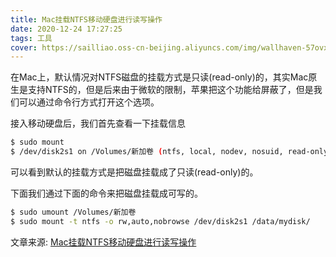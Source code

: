 ```yaml
---
title: Mac挂载NTFS移动硬盘进行读写操作
date: 2020-12-24 17:27:25
tags: 工具
cover: https://sailliao.oss-cn-beijing.aliyuncs.com/img/wallhaven-57ovx3.jpg
---
```


在Mac上，默认情况对NTFS磁盘的挂载方式是只读(read-only)的，其实Mac原生是支持NTFS的，但是后来由于微软的限制，苹果把这个功能给屏蔽了，但是我们可以通过命令行方式打开这个选项。

接入移动硬盘后，我们首先查看一下挂载信息

```bash
$ sudo mount
$ /dev/disk2s1 on /Volumes/新加卷 (ntfs, local, nodev, nosuid, read-only, noowners)
```

可以看到默认的挂载方式是把磁盘挂载成了只读(read-only)的。

下面我们通过下面的命令来把磁盘挂载成可写的。

```bash
$ sudo umount /Volumes/新加卷
$ sudo mount -t ntfs -o rw,auto,nobrowse /dev/disk2s1 /data/mydisk/
```

文章来源: [Mac挂载NTFS移动硬盘进行读写操作](https://www.jianshu.com/p/1b25ab5a401f)